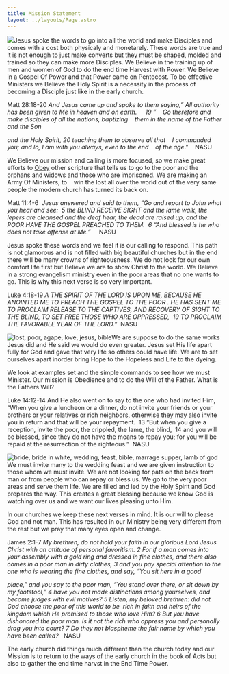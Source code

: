 ```yaml
---
title: Mission Statement
layout: ../layouts/Page.astro
---
```


![](https://fireofgodministries-thefathershouse.com/wp-content/uploads/2017/06/poor_0.jpg)Jesus spoke the words to go into all the world and make Disciples and comes with a cost both physicaly and monetarely. These words are true and it is not enough to just make converts but they must be shaped, molded and trained so they can make more Disciples. We Believe in the training up of men and women of God to do the end time Harvest with Power. We Believe in a Gospel Of Power and that Power came on Pentecost. To be effective Ministers we Believe the Holy Spirit is a necessity in the process of becoming a Disciple just like in the early church.

Matt 28:18-20 _And Jesus came up and spoke to them saying,” All authority has been given to Me in heaven and on earth.     19 ”    Go therefore and make disciples of all the nations, baptizing    them in the name of the Father and the Son_

_and the Holy Spirit, 20 teaching them to observe all that    I commanded you; and lo, I am with you always, even to the end    of the age_.”    NASU

We Believe our mission and calling is more focused, so we make great efforts to [Obey](https://youtu.be/2B9BfWjKcy0) other scripture that tells us to go to the poor and the orphans and widows and those who are imprisoned. We are making an Army Of Ministers, to    win the lost all over the world out of the very same people the modern church has turned its back on.

Matt 11:4-6  _Jesus answered and said to them, “Go and report to John what you hear and see:  5 the BLIND RECEIVE SIGHT and the lame walk, the lepers are cleansed and the deaf hear, the dead are raised up, and the POOR HAVE THE GOSPEL PREACHED TO THEM.  6 “And blessed is he who does not take offense at Me.”_     NASU

Jesus spoke these words and we feel it is our calling to respond. This path is not glamorous and is not filled with big beautiful churches but in the end there will be many crowns of righteousness. We do not look for our own comfort life first but Believe we are to show Christ to the world. We Believe in a strong evangelism ministry even in the poor areas that no one wants to go. This is why this next verse is so very important.

Luke 4:18-19 _A THE SPIRIT OF THE LORD IS UPON ME, BECAUSE HE ANOINTED ME TO PREACH THE GOSPEL TO THE POOR . HE HAS SENT ME TO PROCLAIM RELEASE TO THE CAPTIVES, AND RECOVERY OF SIGHT TO THE BLIND, TO SET FREE THOSE WHO ARE OPPRESSED,  19 TO PROCLAIM THE FAVORABLE YEAR OF THE LORD.”_  NASU

![lost, poor, agape, love, jesus, bible](https://fireofgodministries-thefathershouse.com/admin/uploads/the%20good%20samaritin%20The%20Love%20Of%20Many%20Will%20Wax%20Cold.png)We are suppose to do the same works Jesus did and He said we would do even greater. Jesus set His life apart fully for God and gave that very life so others could have life. We are to set ourselves apart inorder bring Hope to the Hopeless and Life to the dyeing.

We look at examples set and the simple commands to see how we must Minister. Our mission is Obedience and to do the Will of the Father. What is the Fathers Will?

Luke 14:12-14 And He also went on to say to the one who had invited Him, “When you give a luncheon or a dinner, do not invite your friends or your brothers or your relatives or rich neighbors, otherwise they may also invite you in return and that will be your repayment.  13 “But when you give a reception, invite the poor, the crippled, the lame, the blind,  14 and you will be blessed, since they do not have the means to repay you; for you will be repaid at the resurrection of the righteous.”  NASU

![bride, bride in white, wedding, feast, bible, marrage supper, lamb of god](https://fireofgodministries-thefathershouse.com/admin/uploads/MarriageSupper.jpg)We must invite many to the wedding feast and we are given instruction to those whom we must invite. We are not looking for pats on the back from man or from people who can repay or bless us. We go to the very poor areas and serve them life. We are filled and led by the Holy Spirit and God prepares the way. This creates a great blessing because we know God is watching over us and we want our lives pleasing unto Him.

In our churches we keep these next verses in mind. It is our will to please God and not man. This has resulted in our Ministry being very different from the rest but we pray that many eyes open and change.

James 2:1-7 _My brethren, do not hold your faith in our glorious Lord Jesus Christ with an attitude of personal favoritism. 2 For if a man comes into your assembly with a gold ring and dressed in fine clothes, and there also comes in a poor man in dirty clothes, 3 and you pay special attention to the one who is wearing the fine clothes, and say, “You sit here in a good_

_place,” and you say to the poor man, “You stand over there, or sit down by my footstool,” 4 have you not made distinctions among yourselves, and become judges with evil motives? 5 Listen, my beloved brethren: did not God choose the poor of this world to be  rich in faith and heirs of the kingdom which He promised to those who love Him? 6 But you have dishonored the poor man. Is it not the rich who oppress you and personally drag you into court? 7 Do they not blaspheme the fair name by which you have been called?_   NASU

The early church did things much different than the church today and our Mission is to return to the ways of the early church in the book of Acts but also to gather the end time harvst in the End Time Power.